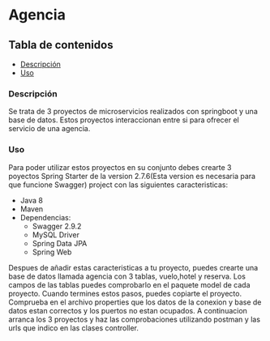 # Agencia
## Tabla de contenidos
- [Descripción](#descripción)
- [Uso](#uso)

### Descripción
Se trata de 3 proyectos de microservicios realizados con springboot y una base de datos. Estos proyectos interaccionan entre si para ofrecer el servicio de una agencia.

### Uso
Para poder utilizar estos proyectos en su conjunto debes crearte 3 poyectos Spring Starter de la version 2.7.6(Esta version es necesaria para que funcione Swagger) project con las siguientes caracteristicas:
- Java 8
- Maven
- Dependencias:
  - Swagger 2.9.2  
  - MySQL Driver
  - Spring Data JPA
  - Spring Web

Despues de añadir estas caracteristicas a tu proyecto, puedes crearte una base de datos llamada agencia con 3 tablas, vuelo,hotel y reserva.
Los campos de las tablas puedes comprobarlo en el paquete model de cada proyecto.
Cuando termines estos pasos, puedes copiarte el proyecto. 
Comprueba en el archivo properties que los datos de la conexion y base de datos estan correctos y los puertos no estan ocupados.
A continuacion arranca los 3 proyectos y haz las comprobaciones utilizando postman y las urls que indico en las clases controller.

